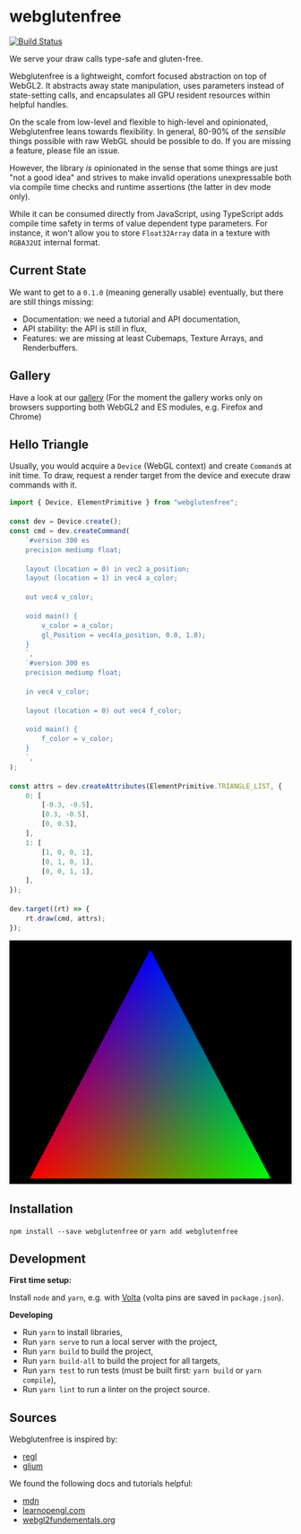 # webglutenfree

[![Build Status](https://travis-ci.com/yanchith/webglutenfree.svg?branch=master)](https://travis-ci.com/yanchith/webglutenfree)

We serve your draw calls type-safe and gluten-free.

Webglutenfree is a lightweight, comfort focused abstraction on top of WebGL2.
It abstracts away state manipulation, uses parameters instead of
state-setting calls, and encapsulates all GPU resident resources within helpful
handles.

On the scale from low-level and flexible to high-level and
opinionated, Webglutenfree leans towards flexibility. In general, 80-90% of
the *sensible* things possible with raw WebGL should be possible to do.
If you are missing a feature, please file an issue.

However, the library *is* opinionated in the sense that some things are just
"not a good idea" and strives to make invalid operations unexpressable both via
compile time checks and runtime assertions (the latter in dev mode only).

While it can be consumed directly from JavaScript, using TypeScript adds
compile time safety in terms of value dependent type parameters. For instance,
it won't allow you to store `Float32Array` data in a texture with `RGBA32UI`
internal format.

## Current State

We want to get to a `0.1.0` (meaning generally usable) eventually,
but there are still things missing:

- Documentation: we need a tutorial and API documentation,
- API stability: the API is still in flux,
- Features: we are missing at least Cubemaps, Texture Arrays, and Renderbuffers.

## Gallery

Have a look at our [gallery](https://yanchith.github.io/webglutenfree/)
(For the moment the gallery works only on browsers supporting both WebGL2 and ES
modules, e.g. Firefox and Chrome)

## Hello Triangle

Usually, you would acquire a `Device` (WebGL context) and create `Command`s
at init time. To draw, request a render target from the device and execute
draw commands with it.

```typescript
import { Device, ElementPrimitive } from "webglutenfree";

const dev = Device.create();
const cmd = dev.createCommand(
    `#version 300 es
    precision mediump float;

    layout (location = 0) in vec2 a_position;
    layout (location = 1) in vec4 a_color;

    out vec4 v_color;

    void main() {
        v_color = a_color;
        gl_Position = vec4(a_position, 0.0, 1.0);
    }
    `,
    `#version 300 es
    precision mediump float;

    in vec4 v_color;

    layout (location = 0) out vec4 f_color;

    void main() {
        f_color = v_color;
    }
    `,
);

const attrs = dev.createAttributes(ElementPrimitive.TRIANGLE_LIST, {
    0: [
        [-0.3, -0.5],
        [0.3, -0.5],
        [0, 0.5],
    ],
    1: [
        [1, 0, 0, 1],
        [0, 1, 0, 1],
        [0, 0, 1, 1],
    ],
});

dev.target((rt) => {
    rt.draw(cmd, attrs);
});

```

![Triangle](triangle.png)


## Installation

`npm install --save webglutenfree` or `yarn add webglutenfree`

## Development

**First time setup:**

Install `node` and `yarn`, e.g. with [Volta](volta.sh) (volta pins are saved in
`package.json`).

**Developing**

- Run `yarn` to install libraries,
- Run `yarn serve` to run a local server with the project,
- Run `yarn build` to build the project,
- Run `yarn build-all` to build the project for all targets,
- Run `yarn test` to run tests (must be built first: `yarn build` or `yarn compile`),
- Run `yarn lint` to run a linter on the project source.

## Sources

Webglutenfree is inspired by:

- [regl](http://regl.party)
- [glium](https://github.com/glium/glium)

We found the following docs and tutorials helpful:

- [mdn](https://developer.mozilla.org/en-US/docs/Web/API/WebGL_API)
- [learnopengl.com](https://learnopengl.com/)
- [webgl2fundementals.org](https://webgl2fundamentals.org/)
